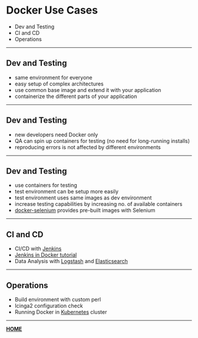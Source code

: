 # Docker Use Cases

- Dev and Testing
- CI and CD
- Operations

---

## Dev and Testing

- same environment for everyone
- easy setup of complex architectures
- use common base image and extend it with your application
- containerize the different parts of your application

---

## Dev and Testing

- new developers need Docker only
- QA can spin up containers for testing (no need for long-running installs)
- reproducing errors is not affected by different environments

---

## Dev and Testing

- use containers for testing
- test environment can be setup more easily
- test environment uses same images as dev environment
- increase testing capabilities by increasing no. of available containers
- [docker-selenium](https://github.com/SeleniumHQ/docker-selenium/) provides pre-built images with Selenium

---

## CI and CD

- CI/CD with [Jenkins](https://hub.docker.com/_/jenkins/)
- [Jenkins in Docker tutorial](http://shashikantjagtap.net/get-started-with-brand-new-jenkins-2-0-with-docker)
- Data Analysis with [Logstash](https://www.elastic.co/products/logstash) and [Elasticsearch](https://www.elastic.co/products/elasticsearch)

---

## Operations

- Build environment with custom perl
- Icinga2 configuration check
- Running Docker in [Kubernetes](http://kubernetes.io) cluster

---

[__HOME__](..)
